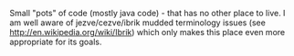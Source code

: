 Small "pots" of code (mostly java code) - that has no other place to live. I am well aware of jezve/cezve/ibrik mudded terminology issues (see http://en.wikipedia.org/wiki/Ibrik) which only makes this place even more appropriate for its goals.